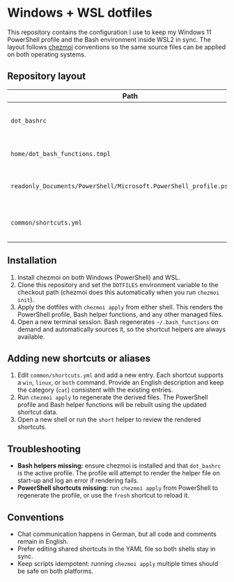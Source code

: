 # Windows + WSL dotfiles

This repository contains the configuration I use to keep my Windows 11 PowerShell
profile and the Bash environment inside WSL2 in sync. The layout follows
[chezmoi](https://www.chezmoi.io/) conventions so the same source files can be
applied on both operating systems.

## Repository layout

| Path | Purpose |
| --- | --- |
| `dot_bashrc` | Bash profile applied in WSL. Detects the dotfiles directory, renders helper functions, and sources shared shortcuts. |
| `home/dot_bash_functions.tmpl` | chezmoi template that turns the shared shortcut definitions into Bash functions. |
| `readonly_Documents/PowerShell/Microsoft.PowerShell_profile.ps1.tmpl` | PowerShell profile template. chezmoi renders the final `Microsoft.PowerShell_profile.ps1` on Windows. |
| `common/shortcuts.yml` | Single source of truth for helper commands and directory shortcuts that are rendered for both shells. |

## Installation

1. Install chezmoi on both Windows (PowerShell) and WSL.
2. Clone this repository and set the `DOTFILES` environment variable to the
   checkout path (chezmoi does this automatically when you run `chezmoi init`).
3. Apply the dotfiles with `chezmoi apply` from either shell. This renders the
   PowerShell profile, Bash helper functions, and any other managed files.
4. Open a new terminal session. Bash regenerates `~/.bash_functions` on demand
   and automatically sources it, so the shortcut helpers are always available.

## Adding new shortcuts or aliases

1. Edit `common/shortcuts.yml` and add a new entry. Each shortcut supports a
   `win`, `linux`, or `both` command. Provide an English description and keep
   the category (`cat`) consistent with the existing entries.
2. Run `chezmoi apply` to regenerate the derived files. The PowerShell profile
   and Bash helper functions will be rebuilt using the updated shortcut data.
3. Open a new shell or run the `short` helper to review the rendered shortcuts.

## Troubleshooting

- **Bash helpers missing:** ensure chezmoi is installed and that
  `dot_bashrc` is the active profile. The profile will attempt to render the
  helper file on start-up and log an error if rendering fails.
- **PowerShell shortcuts missing:** run `chezmoi apply` from PowerShell to
  regenerate the profile, or use the `fresh` shortcut to reload it.

## Conventions

- Chat communication happens in German, but all code and comments remain in
  English.
- Prefer editing shared shortcuts in the YAML file so both shells stay in sync.
- Keep scripts idempotent: running `chezmoi apply` multiple times should be safe
  on both platforms.
